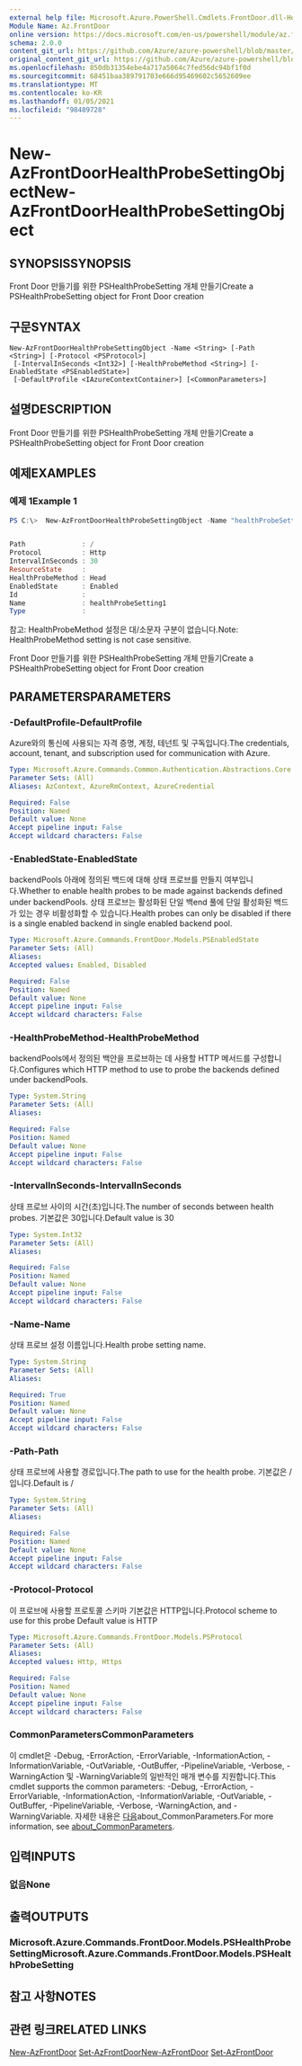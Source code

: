```yaml
---
external help file: Microsoft.Azure.PowerShell.Cmdlets.FrontDoor.dll-Help.xml
Module Name: Az.FrontDoor
online version: https://docs.microsoft.com/en-us/powershell/module/az.frontdoor/new-azfrontdoorhealthprobesettingobject
schema: 2.0.0
content_git_url: https://github.com/Azure/azure-powershell/blob/master/src/FrontDoor/FrontDoor/help/New-AzFrontDoorHealthProbeSettingObject.md
original_content_git_url: https://github.com/Azure/azure-powershell/blob/master/src/FrontDoor/FrontDoor/help/New-AzFrontDoorHealthProbeSettingObject.md
ms.openlocfilehash: 850db31354ebe4a717a5064c7fed56dc94bf1f0d
ms.sourcegitcommit: 68451baa389791703e666d95469602c5652609ee
ms.translationtype: MT
ms.contentlocale: ko-KR
ms.lasthandoff: 01/05/2021
ms.locfileid: "98489728"
---
```

# <span data-ttu-id="a27e5-101">New-AzFrontDoorHealthProbeSettingObject</span><span class="sxs-lookup"><span data-stu-id="a27e5-101">New-AzFrontDoorHealthProbeSettingObject</span></span>

## <span data-ttu-id="a27e5-102">SYNOPSIS</span><span class="sxs-lookup"><span data-stu-id="a27e5-102">SYNOPSIS</span></span>
<span data-ttu-id="a27e5-103">Front Door 만들기를 위한 PSHealthProbeSetting 개체 만들기</span><span class="sxs-lookup"><span data-stu-id="a27e5-103">Create a PSHealthProbeSetting object for Front Door creation</span></span>

## <span data-ttu-id="a27e5-104">구문</span><span class="sxs-lookup"><span data-stu-id="a27e5-104">SYNTAX</span></span>

```
New-AzFrontDoorHealthProbeSettingObject -Name <String> [-Path <String>] [-Protocol <PSProtocol>]
 [-IntervalInSeconds <Int32>] [-HealthProbeMethod <String>] [-EnabledState <PSEnabledState>]
 [-DefaultProfile <IAzureContextContainer>] [<CommonParameters>]
```

## <span data-ttu-id="a27e5-105">설명</span><span class="sxs-lookup"><span data-stu-id="a27e5-105">DESCRIPTION</span></span>
<span data-ttu-id="a27e5-106">Front Door 만들기를 위한 PSHealthProbeSetting 개체 만들기</span><span class="sxs-lookup"><span data-stu-id="a27e5-106">Create a PSHealthProbeSetting object for Front Door creation</span></span>

## <span data-ttu-id="a27e5-107">예제</span><span class="sxs-lookup"><span data-stu-id="a27e5-107">EXAMPLES</span></span>

### <span data-ttu-id="a27e5-108">예제 1</span><span class="sxs-lookup"><span data-stu-id="a27e5-108">Example 1</span></span>
```powershell
PS C:\>  New-AzFrontDoorHealthProbeSettingObject -Name "healthProbeSetting1"


Path              : /
Protocol          : Http
IntervalInSeconds : 30
ResourceState     :
HealthProbeMethod : Head
EnabledState      : Enabled
Id                :
Name              : healthProbeSetting1
Type              :
```

<span data-ttu-id="a27e5-109">참고: HealthProbeMethod 설정은 대/소문자 구분이 없습니다.</span><span class="sxs-lookup"><span data-stu-id="a27e5-109">Note: HealthProbeMethod setting is not case sensitive.</span></span>

<span data-ttu-id="a27e5-110">Front Door 만들기를 위한 PSHealthProbeSetting 개체 만들기</span><span class="sxs-lookup"><span data-stu-id="a27e5-110">Create a PSHealthProbeSetting object for Front Door creation</span></span>

## <span data-ttu-id="a27e5-111">PARAMETERS</span><span class="sxs-lookup"><span data-stu-id="a27e5-111">PARAMETERS</span></span>

### <span data-ttu-id="a27e5-112">-DefaultProfile</span><span class="sxs-lookup"><span data-stu-id="a27e5-112">-DefaultProfile</span></span>
<span data-ttu-id="a27e5-113">Azure와의 통신에 사용되는 자격 증명, 계정, 테넌트 및 구독입니다.</span><span class="sxs-lookup"><span data-stu-id="a27e5-113">The credentials, account, tenant, and subscription used for communication with Azure.</span></span>

```yaml
Type: Microsoft.Azure.Commands.Common.Authentication.Abstractions.Core.IAzureContextContainer
Parameter Sets: (All)
Aliases: AzContext, AzureRmContext, AzureCredential

Required: False
Position: Named
Default value: None
Accept pipeline input: False
Accept wildcard characters: False
```

### <span data-ttu-id="a27e5-114">-EnabledState</span><span class="sxs-lookup"><span data-stu-id="a27e5-114">-EnabledState</span></span>
<span data-ttu-id="a27e5-115">backendPools 아래에 정의된 백드에 대해 상태 프로브를 만들지 여부입니다.</span><span class="sxs-lookup"><span data-stu-id="a27e5-115">Whether to enable health probes to be made against backends defined under backendPools.</span></span> <span data-ttu-id="a27e5-116">상태 프로브는 활성화된 단일 백end 풀에 단일 활성화된 백드가 있는 경우 비활성화할 수 있습니다.</span><span class="sxs-lookup"><span data-stu-id="a27e5-116">Health probes can only be disabled if there is a single enabled backend in single enabled backend pool.</span></span>

```yaml
Type: Microsoft.Azure.Commands.FrontDoor.Models.PSEnabledState
Parameter Sets: (All)
Aliases:
Accepted values: Enabled, Disabled

Required: False
Position: Named
Default value: None
Accept pipeline input: False
Accept wildcard characters: False
```

### <span data-ttu-id="a27e5-117">-HealthProbeMethod</span><span class="sxs-lookup"><span data-stu-id="a27e5-117">-HealthProbeMethod</span></span>
<span data-ttu-id="a27e5-118">backendPools에서 정의된 백안을 프로브하는 데 사용할 HTTP 메서드를 구성합니다.</span><span class="sxs-lookup"><span data-stu-id="a27e5-118">Configures which HTTP method to use to probe the backends defined under backendPools.</span></span>

```yaml
Type: System.String
Parameter Sets: (All)
Aliases:

Required: False
Position: Named
Default value: None
Accept pipeline input: False
Accept wildcard characters: False
```

### <span data-ttu-id="a27e5-119">-IntervalInSeconds</span><span class="sxs-lookup"><span data-stu-id="a27e5-119">-IntervalInSeconds</span></span>
<span data-ttu-id="a27e5-120">상태 프로브 사이의 시간(초)입니다.</span><span class="sxs-lookup"><span data-stu-id="a27e5-120">The number of seconds between health probes.</span></span>
<span data-ttu-id="a27e5-121">기본값은 30입니다.</span><span class="sxs-lookup"><span data-stu-id="a27e5-121">Default value is 30</span></span>

```yaml
Type: System.Int32
Parameter Sets: (All)
Aliases:

Required: False
Position: Named
Default value: None
Accept pipeline input: False
Accept wildcard characters: False
```

### <span data-ttu-id="a27e5-122">-Name</span><span class="sxs-lookup"><span data-stu-id="a27e5-122">-Name</span></span>
<span data-ttu-id="a27e5-123">상태 프로브 설정 이름입니다.</span><span class="sxs-lookup"><span data-stu-id="a27e5-123">Health probe setting name.</span></span>

```yaml
Type: System.String
Parameter Sets: (All)
Aliases:

Required: True
Position: Named
Default value: None
Accept pipeline input: False
Accept wildcard characters: False
```

### <span data-ttu-id="a27e5-124">-Path</span><span class="sxs-lookup"><span data-stu-id="a27e5-124">-Path</span></span>
<span data-ttu-id="a27e5-125">상태 프로브에 사용할 경로입니다.</span><span class="sxs-lookup"><span data-stu-id="a27e5-125">The path to use for the health probe.</span></span>
<span data-ttu-id="a27e5-126">기본값은 /입니다.</span><span class="sxs-lookup"><span data-stu-id="a27e5-126">Default is /</span></span>

```yaml
Type: System.String
Parameter Sets: (All)
Aliases:

Required: False
Position: Named
Default value: None
Accept pipeline input: False
Accept wildcard characters: False
```

### <span data-ttu-id="a27e5-127">-Protocol</span><span class="sxs-lookup"><span data-stu-id="a27e5-127">-Protocol</span></span>
<span data-ttu-id="a27e5-128">이 프로브에 사용할 프로토콜 스키마 기본값은 HTTP입니다.</span><span class="sxs-lookup"><span data-stu-id="a27e5-128">Protocol scheme to use for this probe Default value is HTTP</span></span>

```yaml
Type: Microsoft.Azure.Commands.FrontDoor.Models.PSProtocol
Parameter Sets: (All)
Aliases:
Accepted values: Http, Https

Required: False
Position: Named
Default value: None
Accept pipeline input: False
Accept wildcard characters: False
```

### <span data-ttu-id="a27e5-129">CommonParameters</span><span class="sxs-lookup"><span data-stu-id="a27e5-129">CommonParameters</span></span>
<span data-ttu-id="a27e5-130">이 cmdlet은 -Debug, -ErrorAction, -ErrorVariable, -InformationAction, -InformationVariable, -OutVariable, -OutBuffer, -PipelineVariable, -Verbose, -WarningAction 및 -WarningVariable의 일반적인 매개 변수를 지원합니다.</span><span class="sxs-lookup"><span data-stu-id="a27e5-130">This cmdlet supports the common parameters: -Debug, -ErrorAction, -ErrorVariable, -InformationAction, -InformationVariable, -OutVariable, -OutBuffer, -PipelineVariable, -Verbose, -WarningAction, and -WarningVariable.</span></span> <span data-ttu-id="a27e5-131">자세한 내용은 [다음](http://go.microsoft.com/fwlink/?LinkID=113216)about_CommonParameters.</span><span class="sxs-lookup"><span data-stu-id="a27e5-131">For more information, see [about_CommonParameters](http://go.microsoft.com/fwlink/?LinkID=113216).</span></span>

## <span data-ttu-id="a27e5-132">입력</span><span class="sxs-lookup"><span data-stu-id="a27e5-132">INPUTS</span></span>

### <span data-ttu-id="a27e5-133">없음</span><span class="sxs-lookup"><span data-stu-id="a27e5-133">None</span></span>
## <span data-ttu-id="a27e5-134">출력</span><span class="sxs-lookup"><span data-stu-id="a27e5-134">OUTPUTS</span></span>

### <span data-ttu-id="a27e5-135">Microsoft.Azure.Commands.FrontDoor.Models.PSHealthProbeSetting</span><span class="sxs-lookup"><span data-stu-id="a27e5-135">Microsoft.Azure.Commands.FrontDoor.Models.PSHealthProbeSetting</span></span>
## <span data-ttu-id="a27e5-136">참고 사항</span><span class="sxs-lookup"><span data-stu-id="a27e5-136">NOTES</span></span>

## <span data-ttu-id="a27e5-137">관련 링크</span><span class="sxs-lookup"><span data-stu-id="a27e5-137">RELATED LINKS</span></span>

<span data-ttu-id="a27e5-138">[New-AzFrontDoor](./New-AzFrontDoor.md) 
 [Set-AzFrontDoor](./Set-AzFrontDoor.md)</span><span class="sxs-lookup"><span data-stu-id="a27e5-138">[New-AzFrontDoor](./New-AzFrontDoor.md)
[Set-AzFrontDoor](./Set-AzFrontDoor.md)</span></span>
